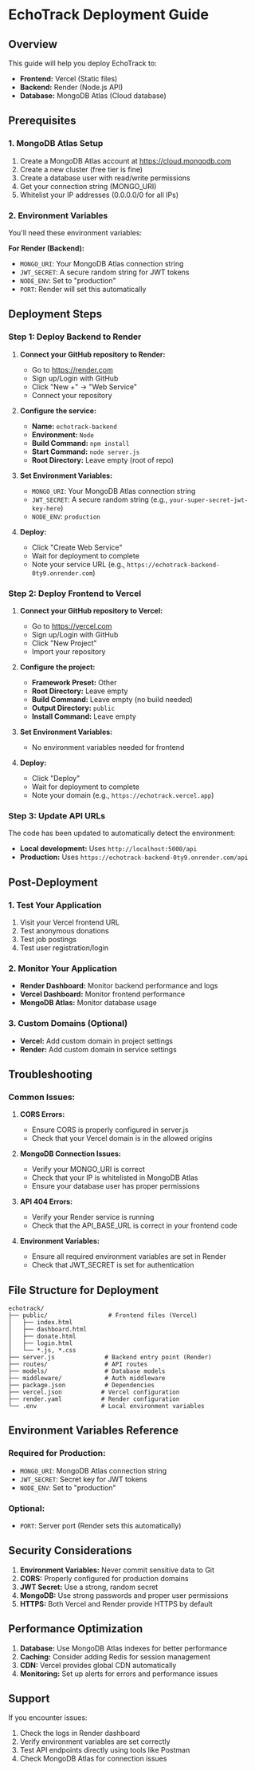 # EchoTrack Deployment Guide

## Overview
This guide will help you deploy EchoTrack to:
- **Frontend:** Vercel (Static files)
- **Backend:** Render (Node.js API)
- **Database:** MongoDB Atlas (Cloud database)

## Prerequisites

### 1. MongoDB Atlas Setup
1. Create a MongoDB Atlas account at https://cloud.mongodb.com
2. Create a new cluster (free tier is fine)
3. Create a database user with read/write permissions
4. Get your connection string (MONGO_URI)
5. Whitelist your IP addresses (0.0.0.0/0 for all IPs)

### 2. Environment Variables
You'll need these environment variables:

**For Render (Backend):**
- `MONGO_URI`: Your MongoDB Atlas connection string
- `JWT_SECRET`: A secure random string for JWT tokens
- `NODE_ENV`: Set to "production"
- `PORT`: Render will set this automatically

## Deployment Steps

### Step 1: Deploy Backend to Render

1. **Connect your GitHub repository to Render:**
   - Go to https://render.com
   - Sign up/Login with GitHub
   - Click "New +" → "Web Service"
   - Connect your repository

2. **Configure the service:**
   - **Name:** `echotrack-backend`
   - **Environment:** `Node`
   - **Build Command:** `npm install`
   - **Start Command:** `node server.js`
   - **Root Directory:** Leave empty (root of repo)

3. **Set Environment Variables:**
   - `MONGO_URI`: Your MongoDB Atlas connection string
   - `JWT_SECRET`: A secure random string (e.g., `your-super-secret-jwt-key-here`)
   - `NODE_ENV`: `production`

4. **Deploy:**
   - Click "Create Web Service"
   - Wait for deployment to complete
   - Note your service URL (e.g., `https://echotrack-backend-0ty9.onrender.com`)

### Step 2: Deploy Frontend to Vercel

1. **Connect your GitHub repository to Vercel:**
   - Go to https://vercel.com
   - Sign up/Login with GitHub
   - Click "New Project"
   - Import your repository

2. **Configure the project:**
   - **Framework Preset:** Other
   - **Root Directory:** Leave empty
   - **Build Command:** Leave empty (no build needed)
   - **Output Directory:** `public`
   - **Install Command:** Leave empty

3. **Set Environment Variables:**
   - No environment variables needed for frontend

4. **Deploy:**
   - Click "Deploy"
   - Wait for deployment to complete
   - Note your domain (e.g., `https://echotrack.vercel.app`)

### Step 3: Update API URLs

The code has been updated to automatically detect the environment:
- **Local development:** Uses `http://localhost:5000/api`
- **Production:** Uses `https://echotrack-backend-0ty9.onrender.com/api`

## Post-Deployment

### 1. Test Your Application
1. Visit your Vercel frontend URL
2. Test anonymous donations
3. Test job postings
4. Test user registration/login

### 2. Monitor Your Application
- **Render Dashboard:** Monitor backend performance and logs
- **Vercel Dashboard:** Monitor frontend performance
- **MongoDB Atlas:** Monitor database usage

### 3. Custom Domains (Optional)
- **Vercel:** Add custom domain in project settings
- **Render:** Add custom domain in service settings

## Troubleshooting

### Common Issues:

1. **CORS Errors:**
   - Ensure CORS is properly configured in server.js
   - Check that your Vercel domain is in the allowed origins

2. **MongoDB Connection Issues:**
   - Verify your MONGO_URI is correct
   - Check that your IP is whitelisted in MongoDB Atlas
   - Ensure your database user has proper permissions

3. **API 404 Errors:**
   - Verify your Render service is running
   - Check that the API_BASE_URL is correct in your frontend code

4. **Environment Variables:**
   - Ensure all required environment variables are set in Render
   - Check that JWT_SECRET is set for authentication

## File Structure for Deployment

```
echotrack/
├── public/                 # Frontend files (Vercel)
│   ├── index.html
│   ├── dashboard.html
│   ├── donate.html
│   ├── login.html
│   └── *.js, *.css
├── server.js              # Backend entry point (Render)
├── routes/                # API routes
├── models/                # Database models
├── middleware/            # Auth middleware
├── package.json           # Dependencies
├── vercel.json           # Vercel configuration
├── render.yaml           # Render configuration
└── .env                  # Local environment variables
```

## Environment Variables Reference

### Required for Production:
- `MONGO_URI`: MongoDB Atlas connection string
- `JWT_SECRET`: Secret key for JWT tokens
- `NODE_ENV`: Set to "production"

### Optional:
- `PORT`: Server port (Render sets this automatically)

## Security Considerations

1. **Environment Variables:** Never commit sensitive data to Git
2. **CORS:** Properly configured for production domains
3. **JWT Secret:** Use a strong, random secret
4. **MongoDB:** Use strong passwords and proper user permissions
5. **HTTPS:** Both Vercel and Render provide HTTPS by default

## Performance Optimization

1. **Database:** Use MongoDB Atlas indexes for better performance
2. **Caching:** Consider adding Redis for session management
3. **CDN:** Vercel provides global CDN automatically
4. **Monitoring:** Set up alerts for errors and performance issues

## Support

If you encounter issues:
1. Check the logs in Render dashboard
2. Verify environment variables are set correctly
3. Test API endpoints directly using tools like Postman
4. Check MongoDB Atlas for connection issues 